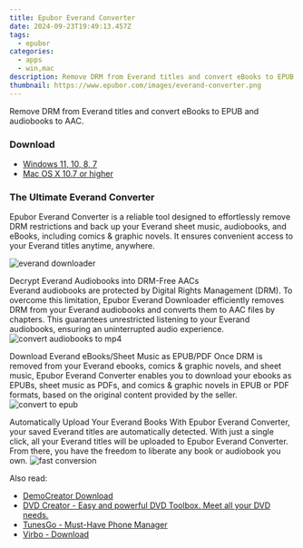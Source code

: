 ```yaml
---
title: Epubor Everand Converter
date: 2024-09-23T19:49:13.457Z
tags: 
  - epubor
categories: 
  - apps
  - win,mac
description: Remove DRM from Everand titles and convert eBooks to EPUB and audiobooks to AAC.
thumbnail: https://www.epubor.com/images/everand-converter.png
---
```


Remove DRM from Everand titles and convert eBooks to EPUB and audiobooks to AAC.

### Download

- [Windows 11, 10, 8, 7](https://secure.2checkout.com/order/checkout.php?QTY=1&AFFILIATE=108875&CART=1&CARD=2&DESIGN_TYPE=2&CURRENCY=USD&ORDERSTYLE=nLWooJa5iLg=&PAY_TYPE=PAYPAL&PRODS=45635060&OPTIONS45635060=LAlife)
- [Mac OS X 10.7 or higher](https://secure.2checkout.com/order/checkout.php?QTY=1&AFFILIATE=108875&CART=1&CARD=2&DESIGN_TYPE=2&CURRENCY=USD&ORDERSTYLE=nLWooJa5iLg=&PAY_TYPE=PAYPAL&PRODS=45635145&OPTIONS45635145=LAlife)

### The Ultimate Everand Converter

Epubor Everand Converter is a reliable tool designed to effortlessly remove DRM restrictions and back up your Everand sheet music, audiobooks, and eBooks, including comics & graphic novels. It ensures convenient access to your Everand titles anytime, anywhere.

![everand downloader](https://www.epubor.com/images/uppic/everand-downloader-main.png)

Decrypt Everand Audiobooks into DRM-Free AACs  
Everand audiobooks are protected by Digital Rights Management (DRM). To overcome this limitation, Epubor Everand Downloader efficiently removes DRM from your Everand audiobooks and converts them to AAC files by chapters. This guarantees unrestricted listening to your Everand audiobooks, ensuring an uninterrupted audio experience. ![convert audiobooks to mp4](https://www.epubor.com/images/uppic/everand-to-mp3-banner.png)

Download Everand eBooks/Sheet Music as EPUB/PDF Once DRM is removed from your Everand ebooks, comics & graphic novels, and sheet music, Epubor Everand Converter enables you to download your ebooks as EPUBs, sheet music as PDFs, and comics & graphic novels in EPUB or PDF formats, based on the original content provided by the seller. ![convert to epub](https://www.epubor.com/images/uppic/everand-to-epub-main.png)

Automatically Upload Your Everand Books With Epubor Everand Converter, your saved Everand titles are automatically detected. With just a single click, all your Everand titles will be uploaded to Epubor Everand Converter. From there, you have the freedom to liberate any book or audiobook you own. ![fast conversion](https://www.epubor.com/images/uppic/auto-detect-everand.png)

<ins class="adsbygoogle"
      style="display:block"
      data-ad-client="ca-pub-7571918770474297"
      data-ad-slot="8358498916"
      data-ad-format="auto"
      data-full-width-responsive="true"></ins>

<span class="atpl-alsoreadstyle">Also read:</span>
<div><ul>
<li><a href="https://tools.techidaily.com/wondershare/democreator/download/"><u>DemoCreator Download</u></a></li>
<li><a href="https://tools.techidaily.com/wondershare/dvdcreator/download/"><u>DVD Creator - Easy and powerful DVD Toolbox. Meet all your DVD needs.</u></a></li>
<li><a href="https://tools.techidaily.com/wondershare/tunesgo/download/"><u>TunesGo - Must-Have Phone Manager</u></a></li>
<li><a href="https://tools.techidaily.com/wondershare/virbo/download/"><u>Virbo - Download</u></a></li>
</ul></div>

